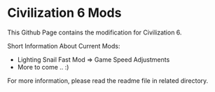 # Civilization 6 Mods

This Github Page contains the modification for Civilization 6.

Short Information About Current Mods:

 * Lighting Snail Fast Mod => Game Speed Adjustments
 * More to come .. :)

For more information, please read the readme file in related directory.

